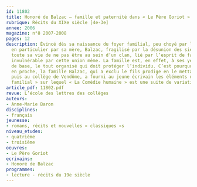```yaml
---
id: 11802
title: Honoré de Balzac – famille et paternité dans « Le Père Goriot »
rubrique: Récits du XIXe siècle [4e-3e]
annee: 2006
magazine: n°8 2007-2008
pages: 12
description: Évincé dès sa naissance du foyer familial, peu choyé par les siens et
  en particulier par sa mère, Balzac, fragilisé par la désunion des siens, a regretté
  toute sa vie de ne pas être au sein d’un clan, lié par l’esprit de famille et rendu
  invulnérable par cette union même. La famille est, en effet, à ses yeux la cellule
  de base, le tout organisé qui doit protéger l’individu. C’est pourquoi, de proche
  en proche, la famille Balzac, qui a exclu le fils prodige en le mettant en nourrice,
  puis au collège de Vendôme, a fourni au jeune écrivain les éléments d’un « roman
  familial » sur lequel « La Comédie humaine » est une suite de variations…
article_pdf: 11802.pdf
revue: L’école des lettres des collèges
auteurs:
- Anne-Marie Baron
disciplines:
- français
jeunesse:
- romans, récits et nouvelles « classiques »s
niveau_etudes:
- quatrième
- troisième
oeuvres:
- Le Père Goriot
ecrivains:
- Honoré de Balzac
programmes:
- lecture - récits du 19e siècle
---
```

